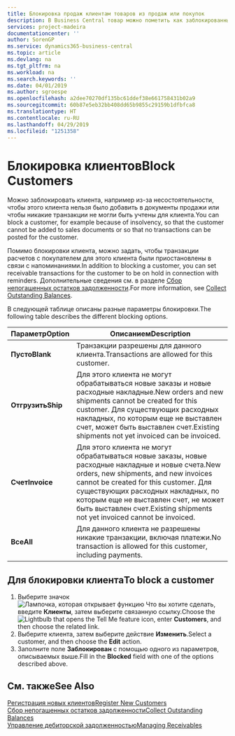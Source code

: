 ```yaml
---
title: Блокировка продаж клиентам товаров из продаж или покупок
description: В Business Central товар можно пометить как заблокированный для продажи, покупки или всех целей.
services: project-madeira
documentationcenter: ''
author: SorenGP
ms.service: dynamics365-business-central
ms.topic: article
ms.devlang: na
ms.tgt_pltfrm: na
ms.workload: na
ms.search.keywords: ''
ms.date: 04/01/2019
ms.author: sgroespe
ms.openlocfilehash: a2dee70270df135bc61ddef38e661758431b02a9
ms.sourcegitcommit: 60b87e5eb32bb408dd65b9855c29159b1dfbfca8
ms.translationtype: HT
ms.contentlocale: ru-RU
ms.lasthandoff: 04/29/2019
ms.locfileid: "1251358"
---
```

# <a name="block-customers"></a><span data-ttu-id="d117a-103">Блокировка клиентов</span><span class="sxs-lookup"><span data-stu-id="d117a-103">Block Customers</span></span>
<span data-ttu-id="d117a-104">Можно заблокировать клиента, например из-за несостоятельности, чтобы этого клиента нельзя было добавить в документы продажи или чтобы никакие транзакции не могли быть учтены для клиента.</span><span class="sxs-lookup"><span data-stu-id="d117a-104">You can block a customer, for example because of insolvency, so that the customer cannot be added to sales documents or so that no transactions can be posted for the customer.</span></span>

<span data-ttu-id="d117a-105">Помимо блокировки клиента, можно задать, чтобы транзакции расчетов с покупателем для этого клиента были приостановлены в связи с напоминаниями.</span><span class="sxs-lookup"><span data-stu-id="d117a-105">In addition to blocking a customer, you can set receivable transactions for the customer to be on hold in connection with reminders.</span></span> <span data-ttu-id="d117a-106">Дополнительные сведения см. в разделе [Сбор непогашенных остатков задолженности](receivables-collect-outstanding-balances.md).</span><span class="sxs-lookup"><span data-stu-id="d117a-106">For more information, see [Collect Outstanding Balances](receivables-collect-outstanding-balances.md).</span></span>   

<span data-ttu-id="d117a-107">В следующей таблице описаны разные параметры блокировки.</span><span class="sxs-lookup"><span data-stu-id="d117a-107">The following table describes the different blocking options.</span></span>  

|<span data-ttu-id="d117a-108">Параметр</span><span class="sxs-lookup"><span data-stu-id="d117a-108">Option</span></span>|<span data-ttu-id="d117a-109">Описанием</span><span class="sxs-lookup"><span data-stu-id="d117a-109">Description</span></span>|  
|--------------------|------------|  
|<span data-ttu-id="d117a-110">**Пусто**</span><span class="sxs-lookup"><span data-stu-id="d117a-110">**Blank**</span></span>|<span data-ttu-id="d117a-111">Транзакции разрешены для данного клиента.</span><span class="sxs-lookup"><span data-stu-id="d117a-111">Transactions are allowed for this customer.</span></span>|
|<span data-ttu-id="d117a-112">**Отгрузить**</span><span class="sxs-lookup"><span data-stu-id="d117a-112">**Ship**</span></span>|<span data-ttu-id="d117a-113">Для этого клиента не могут обрабатываться новые заказы и новые расходные накладные.</span><span class="sxs-lookup"><span data-stu-id="d117a-113">New orders and new shipments cannot be created for this customer.</span></span> <span data-ttu-id="d117a-114">Для существующих расходных накладных, по которым еще не выставлен счет, может быть выставлен счет.</span><span class="sxs-lookup"><span data-stu-id="d117a-114">Existing shipments not yet invoiced can be invoiced.</span></span>|  
|<span data-ttu-id="d117a-115">**Счет**</span><span class="sxs-lookup"><span data-stu-id="d117a-115">**Invoice**</span></span>|<span data-ttu-id="d117a-116">Для этого клиента не могут обрабатываться новые заказы, новые расходные накладные и новые счета.</span><span class="sxs-lookup"><span data-stu-id="d117a-116">New orders, new shipments, and new invoices cannot be created for this customer.</span></span> <span data-ttu-id="d117a-117">Для существующих расходных накладных, по которым еще не выставлен счет, не может быть выставлен счет.</span><span class="sxs-lookup"><span data-stu-id="d117a-117">Existing shipments not yet invoiced cannot be invoiced.</span></span>|  
|<span data-ttu-id="d117a-118">**Все**</span><span class="sxs-lookup"><span data-stu-id="d117a-118">**All**</span></span>|<span data-ttu-id="d117a-119">Для данного клиента не разрешены никакие транзакции, включая платежи.</span><span class="sxs-lookup"><span data-stu-id="d117a-119">No transaction is allowed for this customer, including payments.</span></span>|  

## <a name="to-block-a-customer"></a><span data-ttu-id="d117a-120">Для блокировки клиента</span><span class="sxs-lookup"><span data-stu-id="d117a-120">To block a customer</span></span>  
1. <span data-ttu-id="d117a-121">Выберите значок ![Лампочка, которая открывает функцию Что вы хотите сделать](media/ui-search/search_small.png "Что вы хотите сделать"), введите **Клиенты**, затем выберите связанную ссылку.</span><span class="sxs-lookup"><span data-stu-id="d117a-121">Choose the ![Lightbulb that opens the Tell Me feature](media/ui-search/search_small.png "Tell me what you want to do") icon, enter **Customers**, and then choose the related link.</span></span>
2. <span data-ttu-id="d117a-122">Выберите клиента, затем выберите действие **Изменить**.</span><span class="sxs-lookup"><span data-stu-id="d117a-122">Select a customer, and then choose the **Edit** action.</span></span>
3. <span data-ttu-id="d117a-123">Заполните поле **Заблокирован** с помощью одного из параметров, описываемых выше.</span><span class="sxs-lookup"><span data-stu-id="d117a-123">Fill in the **Blocked** field with one of the options described above.</span></span>

## <a name="see-also"></a><span data-ttu-id="d117a-124">См. также</span><span class="sxs-lookup"><span data-stu-id="d117a-124">See Also</span></span>  
[<span data-ttu-id="d117a-125">Регистрация новых клиентов</span><span class="sxs-lookup"><span data-stu-id="d117a-125">Register New Customers</span></span>](sales-how-register-new-customers.md)  
[<span data-ttu-id="d117a-126">Сбор непогашенных остатков задолженности</span><span class="sxs-lookup"><span data-stu-id="d117a-126">Collect Outstanding Balances</span></span>](receivables-collect-outstanding-balances.md)  
[<span data-ttu-id="d117a-127">Управление дебиторской задолженностью</span><span class="sxs-lookup"><span data-stu-id="d117a-127">Managing Receivables</span></span>](receivables-manage-receivables.md)  
